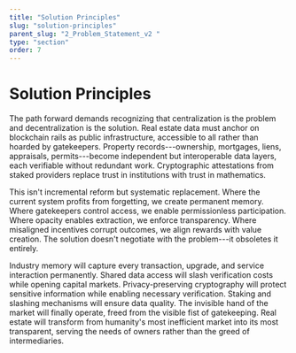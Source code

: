 ```yaml
---
title: "Solution Principles"
slug: "solution-principles"
parent_slug: "2_Problem_Statement_v2 "
type: "section"
order: 7
---
```


# Solution Principles

The path forward demands recognizing that centralization is the problem
and decentralization is the solution. Real estate data must anchor on
blockchain rails as public infrastructure, accessible to all rather than
hoarded by gatekeepers. Property records---ownership, mortgages, liens,
appraisals, permits---become independent but interoperable data layers,
each verifiable without redundant work. Cryptographic attestations from
staked providers replace trust in institutions with trust in
mathematics.

This isn't incremental reform but systematic replacement. Where the
current system profits from forgetting, we create permanent memory.
Where gatekeepers control access, we enable permissionless
participation. Where opacity enables extraction, we enforce
transparency. Where misaligned incentives corrupt outcomes, we align
rewards with value creation. The solution doesn't negotiate with the
problem---it obsoletes it entirely.

Industry memory will capture every transaction, upgrade, and service
interaction permanently. Shared data access will slash verification
costs while opening capital markets. Privacy-preserving cryptography
will protect sensitive information while enabling necessary
verification. Staking and slashing mechanisms will ensure data quality.
The invisible hand of the market will finally operate, freed from the
visible fist of gatekeeping. Real estate will transform from humanity's
most inefficient market into its most transparent, serving the needs of
owners rather than the greed of intermediaries.
